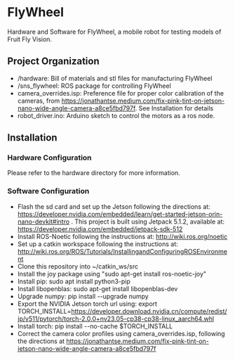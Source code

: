 # FlyWheel

Hardware and Software for FlyWheel, a mobile robot for testing models of Fruit Fly Vision.

## Project Organization
- /hardware: Bill of materials and stl files for manufacturing FlyWheel
- /sns_flywheel: ROS package for controlling FlyWheel
- camera_overrides.isp: Preference file for proper color calibration of the cameras, from https://jonathantse.medium.com/fix-pink-tint-on-jetson-nano-wide-angle-camera-a8ce5fbd797f. See Installation for details
- robot_driver.ino: Arduino sketch to control the motors as a ros node.

## Installation

### Hardware Configuration
Please refer to the hardware directory for more information.

### Software Configuration
- Flash the sd card and set up the Jetson following the directions at: https://developer.nvidia.com/embedded/learn/get-started-jetson-orin-nano-devkit#intro . This project is built using Jetpack 5.1.2, available at: https://developer.nvidia.com/embedded/jetpack-sdk-512
- Install ROS-Noetic following the instructions at: http://wiki.ros.org/noetic
- Set up a catkin workspace following the instructions at: http://wiki.ros.org/ROS/Tutorials/InstallingandConfiguringROSEnvironment
- Clone this repository into ~/catkin_ws/src
- Install the joy package using "sudo apt-get install ros-noetic-joy"
- Install pip: sudo apt install python3-pip
- Install libopenblas: sudo apt-get install libopenblas-dev
- Upgrade numpy: pip install --upgrade numpy
- Export the NVIDIA Jetson torch url using: export TORCH_INSTALL=https://developer.download.nvidia.cn/compute/redist/jp/v511/pytorch/torch-2.0.0+nv23.05-cp38-cp38-linux_aarch64.whl
- Install torch: pip install --no-cache $TORCH_INSTALL 
- Correct the camera color profiles using camera_overrides.isp, following the directions at https://jonathantse.medium.com/fix-pink-tint-on-jetson-nano-wide-angle-camera-a8ce5fbd797f
